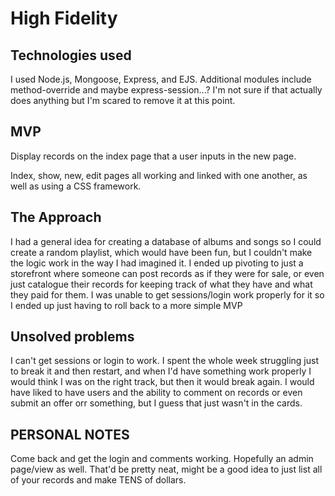 # High Fidelity
## Technologies used
I used Node.js, Mongoose, Express, and EJS. Additional modules include method-override and maybe express-session...? I'm not sure if that actually does anything but I'm scared to remove it at this point.

## MVP
Display records on the index page that a user inputs in the new page.

Index, show, new, edit pages all working and linked with one another, as well as using a CSS framework. 

## The Approach
I had a general idea for creating a database of albums and songs so I could create a random playlist, which would have been fun, but I couldn't make the logic work in the way I had imagined it. I ended up pivoting to just a storefront where someone can post records as if they were for sale, or even just catalogue their records for keeping track of what they have and what they paid for them. I was unable to get sessions/login work properly for it so I ended up just having to roll back to a more simple MVP

## Unsolved problems
I can't get sessions or login to work. I spent the whole week struggling just to break it and then restart, and when I'd have something work properly I would think I was on the right track, but then it would break again. I would have liked to have users and the ability to comment on records or even submit an offer orr something, but I guess that just wasn't in the cards.

## PERSONAL NOTES
Come back and get the login and comments working. Hopefully an admin page/view as well. That'd be pretty neat, might be a good idea to just list all of your records and make TENS of dollars.
